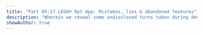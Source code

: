 ```yaml
---
title: "Part 05:17 LEGO® Opt App: Mistakes, lies & abandoned features"
description: "Wherein we reveal some undisclosed turns taken during development of this optimization app. Notably: an abandoned attempt to implement a recursive search for nested sets within sets, potentially enabling some cool additional features and perhaps to be revisited again later."
showAuthor: true
---
```

